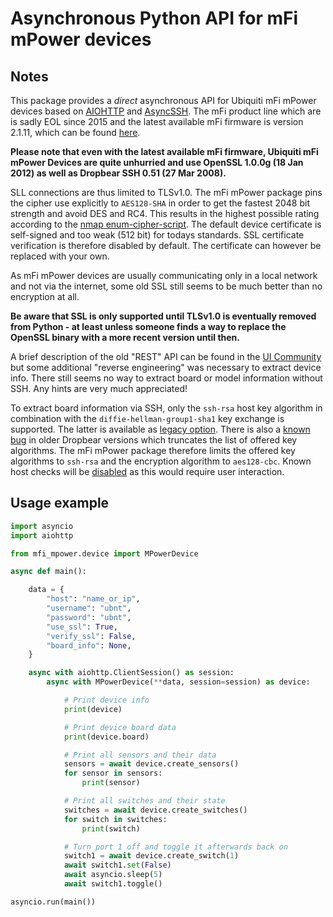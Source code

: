 # Asynchronous Python API for mFi mPower devices

## Notes

This package provides a _direct_ asynchronous API for Ubiquiti mFi mPower devices based on [AIOHTTP](https://docs.aiohttp.org/en/stable/) and [AsyncSSH](https://asyncssh.readthedocs.io/en/latest/). The mFi product line which are is sadly EOL since 2015 and the latest available mFi firmware is version 2.1.11, which can be found [here](https://www.ui.com/download/mfi/mpower).

**Please note that even with the latest available mFi firmware, Ubiquiti mFi mPower Devices are quite unhurried and use OpenSSL 1.0.0g (18 Jan 2012) as well as Dropbear SSH 0.51 (27 Mar 2008).**

SLL connections are thus limited to TLSv1.0. The mFi mPower package pins the cipher use explicitly to `AES128-SHA` in order to get the fastest 2048 bit strength and avoid DES and RC4. This results in the highest possible rating according to the [nmap enum-cipher-script](https://nmap.org/nsedoc/scripts/ssl-enum-ciphers.html). The default device certificate is self-signed and too weak (512 bit) for todays standards. SSL certificate verification is therefore disabled by default. The certificate can however be replaced with your own.

As mFi mPower devices are usually communicating only in a local network and not via the internet, some old SSL still seems to be much better than no encryption at all.

**Be aware that SSL is only supported until TLSv1.0 is eventually removed from Python - at least unless someone finds a way to replace the OpenSSL binary with a more recent version until then.**

A brief description of the old "REST" API can be found in the [UI Community](https://community.ui.com/questions/mPower-mFi-Switch-and-mFi-In-Wall-Outlet-HTTP-API/824c1c63-b7e6-44ed-b19a-f1d68cd07269) but some additional "reverse engineering" was necessary to extract device info. There still seems no way to extract board or model information without SSH. Any hints are very much appreciated!

To extract board information via SSH, only the `ssh-rsa` host key algorithm in combination with the `diffie-hellman-group1-sha1` key exchange is supported. The latter is available as [legacy option](http://www.openssh.com/legacy.html). There is also a [known bug](https://github.com/ronf/asyncssh/issues/263) in older Dropbear versions which truncates the list of offered key algorithms. The mFi mPower package therefore limits the offered key algorithms to `ssh-rsa` and the encryption algorithm to `aes128-cbc`. Known host checks will be [disabled](https://github.com/ronf/asyncssh/issues/132) as this would require user interaction.

## Usage example

```python
import asyncio
import aiohttp

from mfi_mpower.device import MPowerDevice

async def main():

    data = {
        "host": "name_or_ip",
        "username": "ubnt",
        "password": "ubnt",
        "use_ssl": True,
        "verify_ssl": False,
        "board_info": None,
    }

    async with aiohttp.ClientSession() as session:
        async with MPowerDevice(**data, session=session) as device:

            # Print device info
            print(device)

            # Print device board data
            print(device.board)

            # Print all sensors and their data
            sensors = await device.create_sensors()
            for sensor in sensors:
                print(sensor)

            # Print all switches and their state
            switches = await device.create_switches()
            for switch in switches:
                print(switch)

            # Turn port 1 off and toggle it afterwards back on
            switch1 = await device.create_switch(1)
            await switch1.set(False)
            await asyncio.sleep(5)
            await switch1.toggle()

asyncio.run(main())
```
